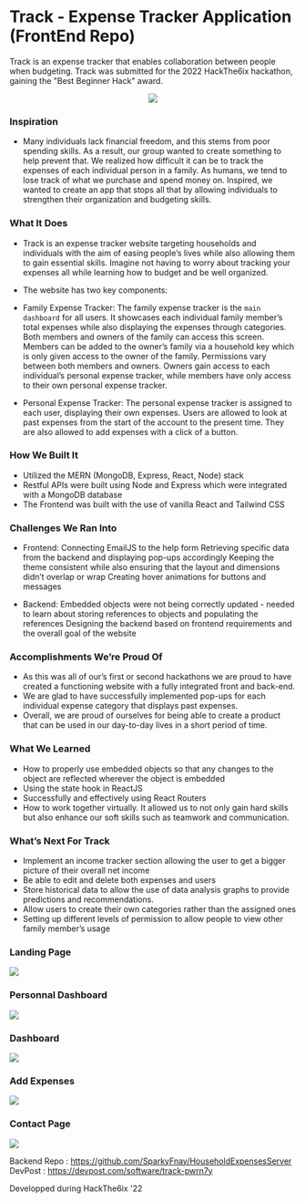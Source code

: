 # Track - Expense Tracker Application (FrontEnd Repo)
Track is an expense tracker that enables collaboration between people when budgeting. Track was submitted for the 2022 HackThe6ix hackathon, gaining the "Best Beginner Hack" award. 

<p align="center">
  <img src="https://d112y698adiu2z.cloudfront.net/photos/production/software_thumbnail_photos/002/195/143/datas/medium.gif">
</p>

### Inspiration

- Many individuals lack financial freedom, and this stems from poor spending skills. As a result, our group wanted to create something to help prevent that. We realized how difficult it can be to track the expenses of each individual person in a family. As humans, we tend to lose track of what we purchase and spend money on. Inspired, we wanted to create an app that stops all that by allowing individuals to strengthen their organization and budgeting skills.

### What It Does

- Track is an expense tracker website targeting households and individuals with the aim of easing people’s lives while also allowing them to gain essential skills. Imagine not having to worry about tracking your expenses all while learning how to budget and be well organized.

- The website has two key components:

- Family Expense Tracker:
The family expense tracker is the ```main dashboard``` for all users. It showcases each individual family member’s total expenses while also displaying the expenses through categories. Both members and owners of the family can access this screen. Members can be added to the owner’s family via a household key which is only given access to the owner of the family. Permissions vary between both members and owners. Owners gain access to each individual’s personal expense tracker, while members have only access to their own personal expense tracker.

- Personal Expense Tracker:
The personal expense tracker is assigned to each user, displaying their own expenses. Users are allowed to look at past expenses from the start of the account to the present time. They are also allowed to add expenses with a click of a button.

### How We Built It

- Utilized the MERN (MongoDB, Express, React, Node) stack
- Restful APIs were built using Node and Express which were integrated with a MongoDB database
- The Frontend was built with the use of vanilla React and Tailwind CSS

### Challenges We Ran Into
- Frontend: Connecting EmailJS to the help form Retrieving specific data from the backend and displaying pop-ups accordingly Keeping the theme consistent while also ensuring that the layout and dimensions didn’t overlap or wrap Creating hover animations for buttons and messages

- Backend: Embedded objects were not being correctly updated - needed to learn about storing references to objects and populating the references Designing the backend based on frontend requirements and the overall goal of the website

### Accomplishments We’re Proud Of

- As this was all of our’s first or second hackathons we are proud to have created a functioning website with a fully integrated front and back-end.
- We are glad to have successfully implemented pop-ups for each individual expense category that displays past expenses.
- Overall, we are proud of ourselves for being able to create a product that can be used in our day-to-day lives in a short period of time.

### What We Learned

- How to properly use embedded objects so that any changes to the object are reflected wherever the object is embedded
- Using the state hook in ReactJS
- Successfully and effectively using React Routers
- How to work together virtually. It allowed us to not only gain hard skills but also enhance our soft skills such as teamwork and communication.

### What’s Next For Track

- Implement an income tracker section allowing the user to get a bigger picture of their overall net income
- Be able to edit and delete both expenses and users
- Store historical data to allow the use of data analysis graphs to provide predictions and recommendations.
- Allow users to create their own categories rather than the assigned ones
- Setting up different levels of permission to allow people to view other family member’s usage

<p align="center">
  <h3><strong>Landing Page</strong></h3>
  <img src="readmephoto/original.png">
  <h3><strong>Personnal Dashboard</strong></h3>
  <img src="readmephoto/original (1).png">
  <h3><strong>Dashboard</strong></h3>
  <img src="readmephoto/original (2).png">
  <h3><strong>Add Expenses</strong></h3>
  <img src="readmephoto/original (3).png">
  <h3><strong>Contact Page</strong></h3>
  <img src="readmephoto/original (4).png">
</p>

Backend Repo : https://github.com/SparkyFnay/HouseholdExpensesServer </br>
DevPost : https://devpost.com/software/track-pwrn7y

Developped during HackThe6ix '22
